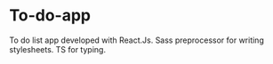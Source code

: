 # To-do-app
To do list app developed with React.Js. Sass preprocessor for writing stylesheets.  TS for typing.
